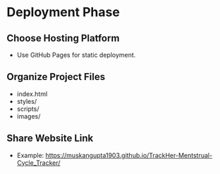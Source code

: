 # Deployment Phase

## Choose Hosting Platform
- Use GitHub Pages for static deployment.

## Organize Project Files
- index.html
- styles/
- scripts/
- images/

## Share Website Link
- Example: https://muskangupta1903.github.io/TrackHer-Mentstrual-Cycle_Tracker/
